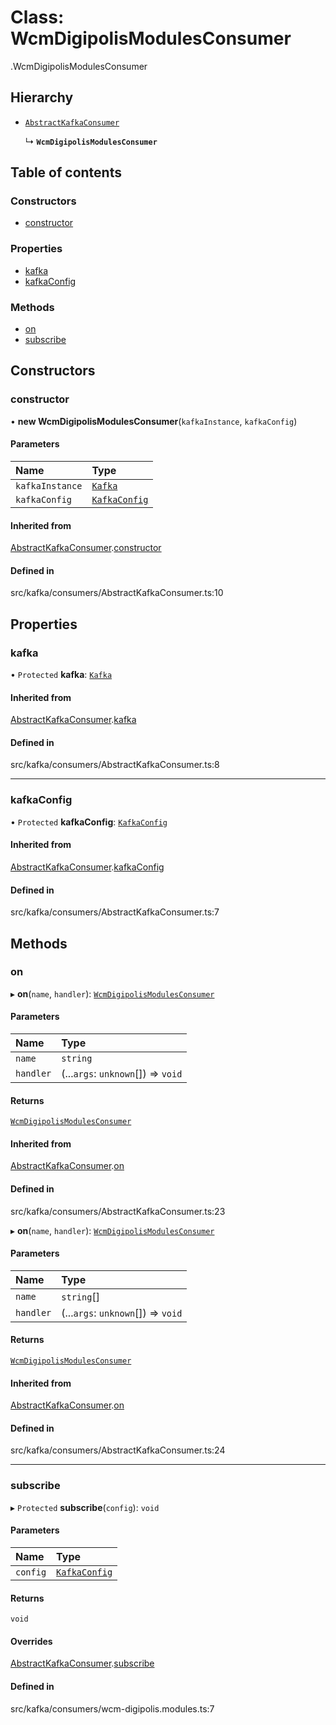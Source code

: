 # Class: WcmDigipolisModulesConsumer

[<internal>](../wiki/%3Cinternal%3E).WcmDigipolisModulesConsumer

## Hierarchy

- [`AbstractKafkaConsumer`](../wiki/%3Cinternal%3E.AbstractKafkaConsumer)

  ↳ **`WcmDigipolisModulesConsumer`**

## Table of contents

### Constructors

- [constructor](../wiki/%3Cinternal%3E.WcmDigipolisModulesConsumer#constructor)

### Properties

- [kafka](../wiki/%3Cinternal%3E.WcmDigipolisModulesConsumer#kafka)
- [kafkaConfig](../wiki/%3Cinternal%3E.WcmDigipolisModulesConsumer#kafkaconfig)

### Methods

- [on](../wiki/%3Cinternal%3E.WcmDigipolisModulesConsumer#on)
- [subscribe](../wiki/%3Cinternal%3E.WcmDigipolisModulesConsumer#subscribe)

## Constructors

### constructor

• **new WcmDigipolisModulesConsumer**(`kafkaInstance`, `kafkaConfig`)

#### Parameters

| Name | Type |
| :------ | :------ |
| `kafkaInstance` | [`Kafka`](../wiki/%3Cinternal%3E.Kafka) |
| `kafkaConfig` | [`KafkaConfig`](../wiki/%3Cinternal%3E.KafkaConfig) |

#### Inherited from

[AbstractKafkaConsumer](../wiki/%3Cinternal%3E.AbstractKafkaConsumer).[constructor](../wiki/%3Cinternal%3E.AbstractKafkaConsumer#constructor)

#### Defined in

src/kafka/consumers/AbstractKafkaConsumer.ts:10

## Properties

### kafka

• `Protected` **kafka**: [`Kafka`](../wiki/%3Cinternal%3E.Kafka)

#### Inherited from

[AbstractKafkaConsumer](../wiki/%3Cinternal%3E.AbstractKafkaConsumer).[kafka](../wiki/%3Cinternal%3E.AbstractKafkaConsumer#kafka)

#### Defined in

src/kafka/consumers/AbstractKafkaConsumer.ts:8

___

### kafkaConfig

• `Protected` **kafkaConfig**: [`KafkaConfig`](../wiki/%3Cinternal%3E.KafkaConfig)

#### Inherited from

[AbstractKafkaConsumer](../wiki/%3Cinternal%3E.AbstractKafkaConsumer).[kafkaConfig](../wiki/%3Cinternal%3E.AbstractKafkaConsumer#kafkaconfig)

#### Defined in

src/kafka/consumers/AbstractKafkaConsumer.ts:7

## Methods

### on

▸ **on**(`name`, `handler`): [`WcmDigipolisModulesConsumer`](../wiki/%3Cinternal%3E.WcmDigipolisModulesConsumer)

#### Parameters

| Name | Type |
| :------ | :------ |
| `name` | `string` |
| `handler` | (...`args`: `unknown`[]) => `void` |

#### Returns

[`WcmDigipolisModulesConsumer`](../wiki/%3Cinternal%3E.WcmDigipolisModulesConsumer)

#### Inherited from

[AbstractKafkaConsumer](../wiki/%3Cinternal%3E.AbstractKafkaConsumer).[on](../wiki/%3Cinternal%3E.AbstractKafkaConsumer#on)

#### Defined in

src/kafka/consumers/AbstractKafkaConsumer.ts:23

▸ **on**(`name`, `handler`): [`WcmDigipolisModulesConsumer`](../wiki/%3Cinternal%3E.WcmDigipolisModulesConsumer)

#### Parameters

| Name | Type |
| :------ | :------ |
| `name` | `string`[] |
| `handler` | (...`args`: `unknown`[]) => `void` |

#### Returns

[`WcmDigipolisModulesConsumer`](../wiki/%3Cinternal%3E.WcmDigipolisModulesConsumer)

#### Inherited from

[AbstractKafkaConsumer](../wiki/%3Cinternal%3E.AbstractKafkaConsumer).[on](../wiki/%3Cinternal%3E.AbstractKafkaConsumer#on)

#### Defined in

src/kafka/consumers/AbstractKafkaConsumer.ts:24

___

### subscribe

▸ `Protected` **subscribe**(`config`): `void`

#### Parameters

| Name | Type |
| :------ | :------ |
| `config` | [`KafkaConfig`](../wiki/%3Cinternal%3E.KafkaConfig) |

#### Returns

`void`

#### Overrides

[AbstractKafkaConsumer](../wiki/%3Cinternal%3E.AbstractKafkaConsumer).[subscribe](../wiki/%3Cinternal%3E.AbstractKafkaConsumer#subscribe)

#### Defined in

src/kafka/consumers/wcm-digipolis.modules.ts:7
